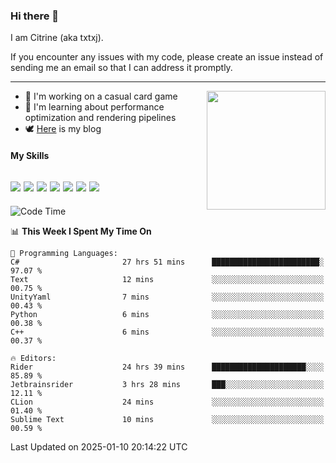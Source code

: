 ### Hi there 👋

I am Citrine (aka txtxj).

If you encounter any issues with my code, please create an issue instead of sending me an email so that I can address it promptly.

---

<img align="right" height="190" src="http://github-profile-summary-cards.vercel.app/api/cards/stats?username=txtxj&theme=vue">

- 🌱 I'm working on a casual card game
- 📖 I'm learning about performance optimization and rendering pipelines
- 🕊️ [Here](https://txtxj.top) is my blog

#### My Skills

![](https://img.shields.io/badge/Unity-000000?logo=unity&logoColor=fff)
![](https://img.shields.io/badge/C%23-239120?logo=csharp&logoColor=fff)
![](https://img.shields.io/badge/Python-3e74a2?logo=python&logoColor=fff)
![](https://img.shields.io/badge/C++-65318e?logo=cplusplus&logoColor=fff)
![](https://img.shields.io/badge/Vue-4FC08D?logo=vuedotjs&logoColor=fff)
![](https://img.shields.io/badge/Blender-f5792a?logo=blender&logoColor=fff)
![](https://img.shields.io/badge/MS%20SQL-cc2927?logo=microsoftsqlserver&logoColor=fff)
---

<!--START_SECTION:waka-->
![Code Time](http://img.shields.io/badge/Code%20Time-2%2C415%20hrs%2048%20mins-blue)

📊 **This Week I Spent My Time On** 

```text
💬 Programming Languages: 
C#                       27 hrs 51 mins      ████████████████████████░   97.07 % 
Text                     12 mins             ░░░░░░░░░░░░░░░░░░░░░░░░░   00.75 % 
UnityYaml                7 mins              ░░░░░░░░░░░░░░░░░░░░░░░░░   00.43 % 
Python                   6 mins              ░░░░░░░░░░░░░░░░░░░░░░░░░   00.38 % 
C++                      6 mins              ░░░░░░░░░░░░░░░░░░░░░░░░░   00.37 % 

🔥 Editors: 
Rider                    24 hrs 39 mins      █████████████████████░░░░   85.89 % 
Jetbrainsrider           3 hrs 28 mins       ███░░░░░░░░░░░░░░░░░░░░░░   12.11 % 
CLion                    24 mins             ░░░░░░░░░░░░░░░░░░░░░░░░░   01.40 % 
Sublime Text             10 mins             ░░░░░░░░░░░░░░░░░░░░░░░░░   00.59 % 
```


 Last Updated on 2025-01-10 20:14:22 UTC
<!--END_SECTION:waka-->
